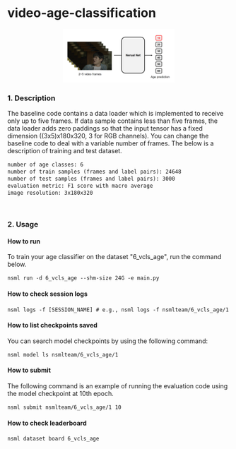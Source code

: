 # video-age-classification

<p align="center"><img width="50%" src="png/age_model.png" /></p>


### 1. Description
The baseline code contains a data loader which is implemented to receive only up to five frames. If data sample contains less than five frames, the data loader adds zero paddings so that the input tensor has a fixed dimension ((3x5)x180x320, 3 for RGB channels). You can change the baseline code to deal with a variable number of frames. The below is a description of training and test dataset.


```
number of age classes: 6
number of train samples (frames and label pairs): 24648
number of test samples (frames and label pairs): 3000
evaluation metric: F1 score with macro average
image resolution: 3x180x320
```

<br/>

### 2. Usage

#### How to run

To train your age classifier on the dataset "6_vcls_age", run the command below.

```
nsml run -d 6_vcls_age --shm-size 24G -e main.py
```

#### How to check session logs
```
nsml logs -f [SESSION_NAME] # e.g., nsml logs -f nsmlteam/6_vcls_age/1
```

#### How to list checkpoints saved
You can search model checkpoints by using the following command:
```
nsml model ls nsmlteam/6_vcls_age/1
```

#### How to submit
The following command is an example of running the evaluation code using the model checkpoint at 10th epoch.
```
nsml submit nsmlteam/6_vcls_age/1 10
```

#### How to check leaderboard
```
nsml dataset board 6_vcls_age
```
